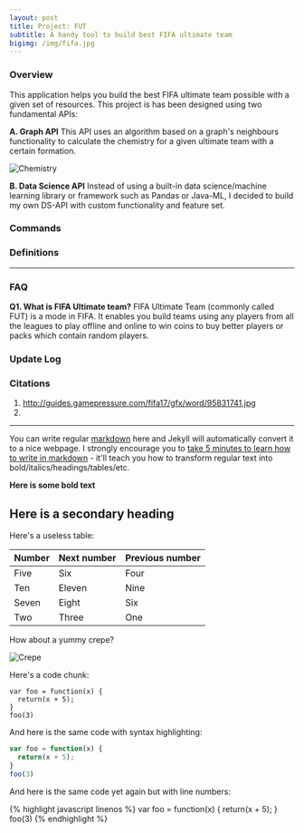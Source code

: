 ```yaml
---
layout: post
title: Project: FUT
subtitle: A handy tool to build best FIFA ultimate team
bigimg: /img/fifa.jpg
---
```


### Overview
This application helps you build the best FIFA ultimate team possible with a given set of resources. This project is has been designed using two fundamental APIs:

**A. Graph API** 
This API uses an algorithm based on a graph's neighbours functionality to calculate the chemistry for a given ultimate team with a certain formation. 

![Chemistry](http://guides.gamepressure.com/fifa17/gfx/word/95831741.jpg) 

**B. Data Science API** 
Instead of using a built-in data science/machine learning library or framework such as Pandas or Java-ML, I decided to build my own DS-API with custom functionality and feature set.

### Commands

### Definitions

---

### FAQ
**Q1. What is FIFA Ultimate team?**
 FIFA Ultimate Team (commonly called FUT) is a mode in FIFA. It enables you build teams using any players from all the leagues to play offline and online to win coins to buy better players or packs which contain random players.
 
### Update Log

### Citations

1. http://guides.gamepressure.com/fifa17/gfx/word/95831741.jpg
2. 

---




You can write regular [markdown](http://markdowntutorial.com/) here and Jekyll will automatically convert it to a nice webpage.  I strongly encourage you to [take 5 minutes to learn how to write in markdown](http://markdowntutorial.com/) - it'll teach you how to transform regular text into bold/italics/headings/tables/etc.

**Here is some bold text**

## Here is a secondary heading

Here's a useless table:
 
| Number | Next number | Previous number |
| :------ |:--- | :--- |
| Five | Six | Four |
| Ten | Eleven | Nine |
| Seven | Eight | Six |
| Two | Three | One |
 

How about a yummy crepe?

![Crepe](http://s3-media3.fl.yelpcdn.com/bphoto/cQ1Yoa75m2yUFFbY2xwuqw/348s.jpg)

Here's a code chunk:

~~~
var foo = function(x) {
  return(x + 5);
}
foo(3)
~~~

And here is the same code with syntax highlighting:

```javascript
var foo = function(x) {
  return(x + 5);
}
foo(3)
```

And here is the same code yet again but with line numbers:

{% highlight javascript linenos %}
var foo = function(x) {
  return(x + 5);
}
foo(3)
{% endhighlight %}
